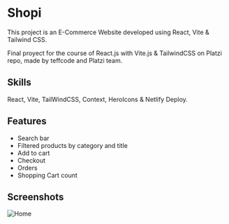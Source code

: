 # Shopi

This project is an E-Commerce Website developed using React, Vite & Tailwind CSS.

Final proyect for the course of React.js with Vite.js & TailwindCSS on Platzi repo, made by teffcode and Platzi team.

## Skills

React, Vite, TailWindCSS, Context, HeroIcons & Netlify Deploy.

## Features

- Search bar
- Filtered products by category and title
- Add to cart
- Checkout
- Orders
- Shopping Cart count

## Screenshots

![Home](https://i.imgur.com/WziSAyS.png)